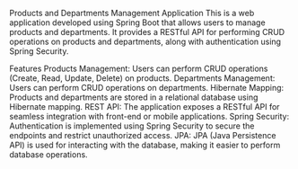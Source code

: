 Products and Departments Management Application
This is a web application developed using Spring Boot that allows users to manage products and departments. It provides a RESTful API for performing CRUD operations on products and departments, along with authentication using Spring Security.

Features
Products Management: Users can perform CRUD operations (Create, Read, Update, Delete) on products.
Departments Management: Users can perform CRUD operations on departments.
Hibernate Mapping: Products and departments are stored in a relational database using Hibernate mapping.
REST API: The application exposes a RESTful API for seamless integration with front-end or mobile applications.
Spring Security: Authentication is implemented using Spring Security to secure the endpoints and restrict unauthorized access.
JPA: JPA (Java Persistence API) is used for interacting with the database, making it easier to perform database operations.
